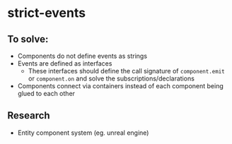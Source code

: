 # strict-events


## To solve:

- Components do not define events as strings
- Events are defined as interfaces
  - These interfaces should define the call signature of `component.emit` or `component.on` and solve the subscriptions/declarations
- Components connect via containers instead of each component being glued to each other
  
## Research

- Entity component system (eg. unreal engine)